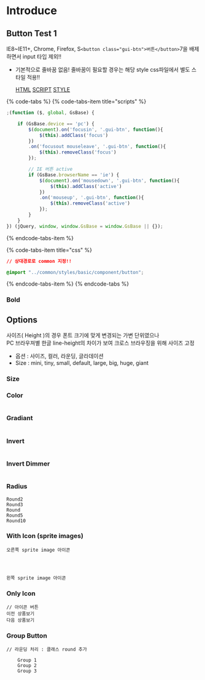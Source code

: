 # Introduce

## Button Test 1

IE8~IE11+, Chrome, Firefox, S`<button class="gui-btn">버튼</button>`7을 배제하면서 input 타입 제외!!

* 기본적으로 줄바꿈 없음! 줄바꿈이 필요할 경우는 해당 style css파일에서 별도 스타일 적용!!

  [HTML](./) [SCRIPT](./) [STYLE](./)

{% code-tabs %}
{% code-tabs-item title="scripts" %}
```javascript
;(function ($, global, GsBase) {

    if (GsBase.device == 'pc') {
        $(document).on('focusin', '.gui-btn', function(){
            $(this).addClass('focus')
        })
        .on('focusout mouseleave', '.gui-btn', function(){
            $(this).removeClass('focus')
        });

        // IE 버튼 active 
        if (GsBase.browserName == 'ie') {
            $(document).on('mousedown', '.gui-btn', function(){
                $(this).addClass('active')
            })
            .on('mouseup', '.gui-btn', function(){
                $(this).removeClass('active')
            });
        }
    }
}) (jQuery, window, window.GsBase = window.GsBase || {});
```
{% endcode-tabs-item %}

{% code-tabs-item title="css" %}
```css
// 상대경로로 common 지정!!

@import "../common/styles/basic/component/button";
```
{% endcode-tabs-item %}
{% endcode-tabs %}

### Bold

## Options

사이즈\( Height \)의 경우 폰트 크기에 맞게 변경되는 가변 단위였으나  
PC 브라우져별 한글 line-height의 차이가 보여 크로스 브라우징을 위해 사이즈 고정

* 옵션 : 사이즈, 컬러, 라운딩, 글라데이션
* Size : mini, tiny, small, default, large, big, huge, giant

### Size

### Color

```text

```

### Gradiant

```text

```

### Invert

```text

```

### Invert Dimmer

```text

```

### Radius

```text
Round2
Round3
Round
Round5
Round10
```

### With Icon \(sprite images\)

```text
오른쪽 sprite image 아이콘 




왼쪽 sprite image 아이콘
```

### Only Icon

```text
// 아이콘 버튼
이전 상품보기
다음 상품보기
```

### Group Button

```text
// 라운딩 처리 : 클래스 round 추가

    Group 1
    Group 2
    Group 3
```


